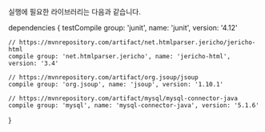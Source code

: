 실행에 필요한 라이브러리는 다음과 같습니다.

dependencies {
    testCompile group: 'junit', name: 'junit', version: '4.12'

    // https://mvnrepository.com/artifact/net.htmlparser.jericho/jericho-html
    compile group: 'net.htmlparser.jericho', name: 'jericho-html', version: '3.4'

    // https://mvnrepository.com/artifact/org.jsoup/jsoup
    compile group: 'org.jsoup', name: 'jsoup', version: '1.10.1'

    // https://mvnrepository.com/artifact/mysql/mysql-connector-java
    compile group: 'mysql', name: 'mysql-connector-java', version: '5.1.6'
}